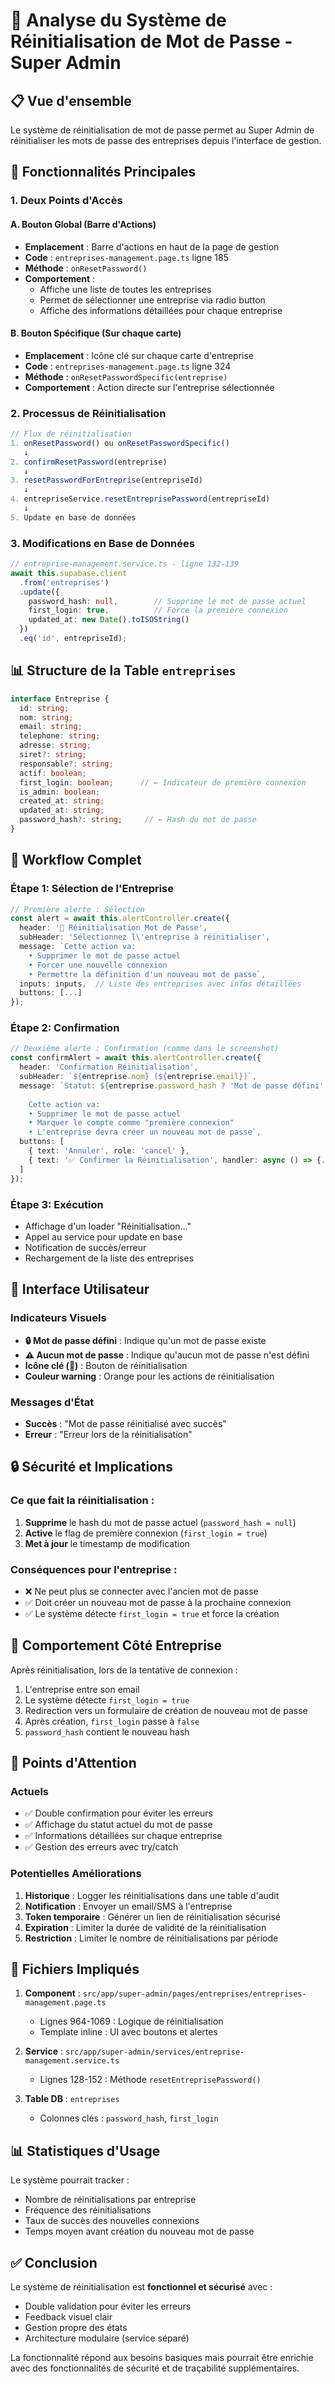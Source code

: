 # 🔐 Analyse du Système de Réinitialisation de Mot de Passe - Super Admin

## 📋 Vue d'ensemble

Le système de réinitialisation de mot de passe permet au Super Admin de réinitialiser les mots de passe des entreprises depuis l'interface de gestion.

## 🎯 Fonctionnalités Principales

### 1. **Deux Points d'Accès**

#### A. Bouton Global (Barre d'Actions)
- **Emplacement** : Barre d'actions en haut de la page de gestion
- **Code** : `entreprises-management.page.ts` ligne 185
- **Méthode** : `onResetPassword()`
- **Comportement** : 
  - Affiche une liste de toutes les entreprises
  - Permet de sélectionner une entreprise via radio button
  - Affiche des informations détaillées pour chaque entreprise

#### B. Bouton Spécifique (Sur chaque carte)
- **Emplacement** : Icône clé sur chaque carte d'entreprise
- **Code** : `entreprises-management.page.ts` ligne 324
- **Méthode** : `onResetPasswordSpecific(entreprise)`
- **Comportement** : Action directe sur l'entreprise sélectionnée

### 2. **Processus de Réinitialisation**

```typescript
// Flux de réinitialisation
1. onResetPassword() ou onResetPasswordSpecific()
   ↓
2. confirmResetPassword(entreprise) 
   ↓
3. resetPasswordForEntreprise(entrepriseId)
   ↓
4. entrepriseService.resetEntreprisePassword(entrepriseId)
   ↓
5. Update en base de données
```

### 3. **Modifications en Base de Données**

```typescript
// entreprise-management.service.ts - ligne 132-139
await this.supabase.client
  .from('entreprises')
  .update({
    password_hash: null,        // Supprime le mot de passe actuel
    first_login: true,          // Force la première connexion
    updated_at: new Date().toISOString()
  })
  .eq('id', entrepriseId);
```

## 📊 Structure de la Table `entreprises`

```typescript
interface Entreprise {
  id: string;
  nom: string;
  email: string;
  telephone: string;
  adresse: string;
  siret?: string;
  responsable?: string;
  actif: boolean;
  first_login: boolean;      // ← Indicateur de première connexion
  is_admin: boolean;
  created_at: string;
  updated_at: string;
  password_hash?: string;     // ← Hash du mot de passe
}
```

## 🔄 Workflow Complet

### Étape 1: Sélection de l'Entreprise
```typescript
// Première alerte : Sélection
const alert = await this.alertController.create({
  header: '🔐 Réinitialisation Mot de Passe',
  subHeader: 'Sélectionnez l\'entreprise à réinitialiser',
  message: `Cette action va:
    • Supprimer le mot de passe actuel
    • Forcer une nouvelle connexion
    • Permettre la définition d'un nouveau mot de passe`,
  inputs: inputs,  // Liste des entreprises avec infos détaillées
  buttons: [...]
});
```

### Étape 2: Confirmation
```typescript
// Deuxième alerte : Confirmation (comme dans le screenshot)
const confirmAlert = await this.alertController.create({
  header: 'Confirmation Réinitialisation',
  subHeader: `${entreprise.nom} (${entreprise.email})`,
  message: `Statut: ${entreprise.password_hash ? 'Mot de passe défini' : 'Aucun mot de passe'}
    
    Cette action va:
    • Supprimer le mot de passe actuel
    • Marquer le compte comme "première connexion" 
    • L'entreprise devra créer un nouveau mot de passe`,
  buttons: [
    { text: 'Annuler', role: 'cancel' },
    { text: '✅ Confirmer la Réinitialisation', handler: async () => {...} }
  ]
});
```

### Étape 3: Exécution
- Affichage d'un loader "Réinitialisation..."
- Appel au service pour update en base
- Notification de succès/erreur
- Rechargement de la liste des entreprises

## 🎨 Interface Utilisateur

### Indicateurs Visuels
- **🔒 Mot de passe défini** : Indique qu'un mot de passe existe
- **⚠️ Aucun mot de passe** : Indique qu'aucun mot de passe n'est défini
- **Icône clé (🔑)** : Bouton de réinitialisation
- **Couleur warning** : Orange pour les actions de réinitialisation

### Messages d'État
- **Succès** : "Mot de passe réinitialisé avec succès"
- **Erreur** : "Erreur lors de la réinitialisation"

## 🔒 Sécurité et Implications

### Ce que fait la réinitialisation :
1. **Supprime** le hash du mot de passe actuel (`password_hash = null`)
2. **Active** le flag de première connexion (`first_login = true`)
3. **Met à jour** le timestamp de modification

### Conséquences pour l'entreprise :
- ❌ Ne peut plus se connecter avec l'ancien mot de passe
- ✅ Doit créer un nouveau mot de passe à la prochaine connexion
- ✅ Le système détecte `first_login = true` et force la création

## 📱 Comportement Côté Entreprise

Après réinitialisation, lors de la tentative de connexion :
1. L'entreprise entre son email
2. Le système détecte `first_login = true`
3. Redirection vers un formulaire de création de nouveau mot de passe
4. Après création, `first_login` passe à `false`
5. `password_hash` contient le nouveau hash

## 🐛 Points d'Attention

### Actuels
- ✅ Double confirmation pour éviter les erreurs
- ✅ Affichage du statut actuel du mot de passe
- ✅ Informations détaillées sur chaque entreprise
- ✅ Gestion des erreurs avec try/catch

### Potentielles Améliorations
1. **Historique** : Logger les réinitialisations dans une table d'audit
2. **Notification** : Envoyer un email/SMS à l'entreprise
3. **Token temporaire** : Générer un lien de réinitialisation sécurisé
4. **Expiration** : Limiter la durée de validité de la réinitialisation
5. **Restriction** : Limiter le nombre de réinitialisations par période

## 🔗 Fichiers Impliqués

1. **Component** : `src/app/super-admin/pages/entreprises/entreprises-management.page.ts`
   - Lignes 964-1069 : Logique de réinitialisation
   - Template inline : UI avec boutons et alertes

2. **Service** : `src/app/super-admin/services/entreprise-management.service.ts`
   - Lignes 128-152 : Méthode `resetEntreprisePassword()`

3. **Table DB** : `entreprises`
   - Colonnes clés : `password_hash`, `first_login`

## 📊 Statistiques d'Usage

Le système pourrait tracker :
- Nombre de réinitialisations par entreprise
- Fréquence des réinitialisations
- Taux de succès des nouvelles connexions
- Temps moyen avant création du nouveau mot de passe

## ✅ Conclusion

Le système de réinitialisation est **fonctionnel et sécurisé** avec :
- Double validation pour éviter les erreurs
- Feedback visuel clair
- Gestion propre des états
- Architecture modulaire (service séparé)

La fonctionnalité répond aux besoins basiques mais pourrait être enrichie avec des fonctionnalités de sécurité et de traçabilité supplémentaires.